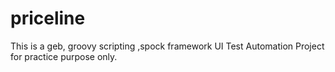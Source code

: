 # priceline
This is a geb, groovy scripting ,spock framework UI Test Automation Project for practice  purpose only.
